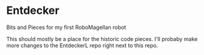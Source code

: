 # Entdecker
Bits and Pieces for my first RoboMagellan robot

This should mostly be a place for the historic code pieces. I'll probaby make more changes to the EntdeckerL repo right next
to this repo.
